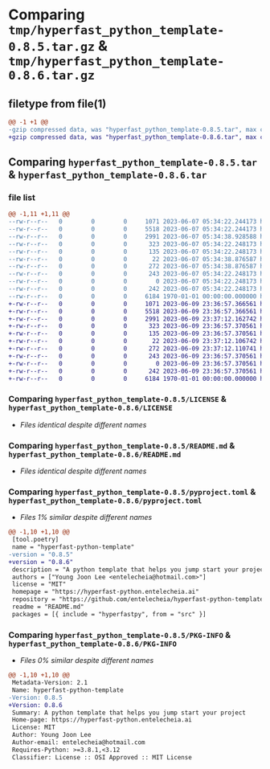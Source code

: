 # Comparing `tmp/hyperfast_python_template-0.8.5.tar.gz` & `tmp/hyperfast_python_template-0.8.6.tar.gz`

## filetype from file(1)

```diff
@@ -1 +1 @@
-gzip compressed data, was "hyperfast_python_template-0.8.5.tar", max compression
+gzip compressed data, was "hyperfast_python_template-0.8.6.tar", max compression
```

## Comparing `hyperfast_python_template-0.8.5.tar` & `hyperfast_python_template-0.8.6.tar`

### file list

```diff
@@ -1,11 +1,11 @@
--rw-r--r--   0        0        0     1071 2023-06-07 05:34:22.244173 hyperfast_python_template-0.8.5/LICENSE
--rw-r--r--   0        0        0     5518 2023-06-07 05:34:22.244173 hyperfast_python_template-0.8.5/README.md
--rw-r--r--   0        0        0     2991 2023-06-07 05:34:38.928588 hyperfast_python_template-0.8.5/pyproject.toml
--rw-r--r--   0        0        0      323 2023-06-07 05:34:22.248173 hyperfast_python_template-0.8.5/src/hyperfastpy/__cli__.py
--rw-r--r--   0        0        0      135 2023-06-07 05:34:22.248173 hyperfast_python_template-0.8.5/src/hyperfastpy/__init__.py
--rw-r--r--   0        0        0       22 2023-06-07 05:34:38.876587 hyperfast_python_template-0.8.5/src/hyperfastpy/_version.py
--rw-r--r--   0        0        0      272 2023-06-07 05:34:38.876587 hyperfast_python_template-0.8.5/src/hyperfastpy/conf/about/__init__.yaml
--rw-r--r--   0        0        0      243 2023-06-07 05:34:22.248173 hyperfast_python_template-0.8.5/src/hyperfastpy/project.toml
--rw-r--r--   0        0        0        0 2023-06-07 05:34:22.248173 hyperfast_python_template-0.8.5/src/hyperfastpy/py.typed
--rw-r--r--   0        0        0      242 2023-06-07 05:34:22.248173 hyperfast_python_template-0.8.5/src/hyperfastpy/pyproject.toml
--rw-r--r--   0        0        0     6184 1970-01-01 00:00:00.000000 hyperfast_python_template-0.8.5/PKG-INFO
+-rw-r--r--   0        0        0     1071 2023-06-09 23:36:57.366561 hyperfast_python_template-0.8.6/LICENSE
+-rw-r--r--   0        0        0     5518 2023-06-09 23:36:57.366561 hyperfast_python_template-0.8.6/README.md
+-rw-r--r--   0        0        0     2991 2023-06-09 23:37:12.162742 hyperfast_python_template-0.8.6/pyproject.toml
+-rw-r--r--   0        0        0      323 2023-06-09 23:36:57.370561 hyperfast_python_template-0.8.6/src/hyperfastpy/__cli__.py
+-rw-r--r--   0        0        0      135 2023-06-09 23:36:57.370561 hyperfast_python_template-0.8.6/src/hyperfastpy/__init__.py
+-rw-r--r--   0        0        0       22 2023-06-09 23:37:12.106742 hyperfast_python_template-0.8.6/src/hyperfastpy/_version.py
+-rw-r--r--   0        0        0      272 2023-06-09 23:37:12.110741 hyperfast_python_template-0.8.6/src/hyperfastpy/conf/about/__init__.yaml
+-rw-r--r--   0        0        0      243 2023-06-09 23:36:57.370561 hyperfast_python_template-0.8.6/src/hyperfastpy/project.toml
+-rw-r--r--   0        0        0        0 2023-06-09 23:36:57.370561 hyperfast_python_template-0.8.6/src/hyperfastpy/py.typed
+-rw-r--r--   0        0        0      242 2023-06-09 23:36:57.370561 hyperfast_python_template-0.8.6/src/hyperfastpy/pyproject.toml
+-rw-r--r--   0        0        0     6184 1970-01-01 00:00:00.000000 hyperfast_python_template-0.8.6/PKG-INFO
```

### Comparing `hyperfast_python_template-0.8.5/LICENSE` & `hyperfast_python_template-0.8.6/LICENSE`

 * *Files identical despite different names*

### Comparing `hyperfast_python_template-0.8.5/README.md` & `hyperfast_python_template-0.8.6/README.md`

 * *Files identical despite different names*

### Comparing `hyperfast_python_template-0.8.5/pyproject.toml` & `hyperfast_python_template-0.8.6/pyproject.toml`

 * *Files 1% similar despite different names*

```diff
@@ -1,10 +1,10 @@
 [tool.poetry]
 name = "hyperfast-python-template"
-version = "0.8.5"
+version = "0.8.6"
 description = "A python template that helps you jump start your project"
 authors = ["Young Joon Lee <entelecheia@hotmail.com>"]
 license = "MIT"
 homepage = "https://hyperfast-python.entelecheia.ai"
 repository = "https://github.com/entelecheia/hyperfast-python-template"
 readme = "README.md"
 packages = [{ include = "hyperfastpy", from = "src" }]
```

### Comparing `hyperfast_python_template-0.8.5/PKG-INFO` & `hyperfast_python_template-0.8.6/PKG-INFO`

 * *Files 0% similar despite different names*

```diff
@@ -1,10 +1,10 @@
 Metadata-Version: 2.1
 Name: hyperfast-python-template
-Version: 0.8.5
+Version: 0.8.6
 Summary: A python template that helps you jump start your project
 Home-page: https://hyperfast-python.entelecheia.ai
 License: MIT
 Author: Young Joon Lee
 Author-email: entelecheia@hotmail.com
 Requires-Python: >=3.8.1,<3.12
 Classifier: License :: OSI Approved :: MIT License
```

